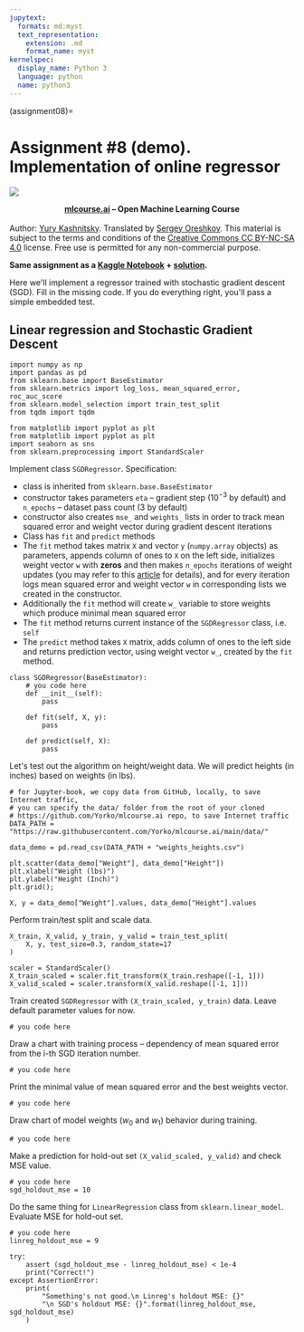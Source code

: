 ```yaml
---
jupytext:
  formats: md:myst
  text_representation:
    extension: .md
    format_name: myst
kernelspec:
  display_name: Python 3
  language: python
  name: python3
---
```


(assignment08)=


# Assignment #8 (demo). Implementation of online regressor

<img src="https://habrastorage.org/webt/ia/m9/zk/iam9zkyzqebnf_okxipihkgjwnw.jpeg" />

**<center>[mlcourse.ai](https://mlcourse.ai) – Open Machine Learning Course** </center><br>
Author: [Yury Kashnitsky](https://yorko.github.io). Translated by [Sergey Oreshkov](https://www.linkedin.com/in/sergeoreshkov/). This material is subject to the terms and conditions of the [Creative Commons CC BY-NC-SA 4.0](https://creativecommons.org/licenses/by-nc-sa/4.0/) license. Free use is permitted for any non-commercial purpose.

**Same assignment as a [Kaggle Notebook](https://www.kaggle.com/kashnitsky/a8-demo-implementing-online-regressor) + [solution](https://www.kaggle.com/kashnitsky/a8-demo-implementing-online-regressor-solution).**

Here we'll implement a regressor trained with stochastic gradient descent (SGD). Fill in the missing code. If you do everything right, you'll pass a simple embedded test.

## Linear regression and Stochastic Gradient Descent


```{code-cell} ipython3
import numpy as np
import pandas as pd
from sklearn.base import BaseEstimator
from sklearn.metrics import log_loss, mean_squared_error, roc_auc_score
from sklearn.model_selection import train_test_split
from tqdm import tqdm

from matplotlib import pyplot as plt
from matplotlib import pyplot as plt
import seaborn as sns
from sklearn.preprocessing import StandardScaler
```

Implement class `SGDRegressor`. Specification:
- class is inherited from `sklearn.base.BaseEstimator`
- constructor takes parameters `eta` – gradient step ($10^{-3}$ by default) and `n_epochs` – dataset pass count (3 by default)
- constructor also creates `mse_` and `weights_` lists in order to track mean squared error and weight vector during gradient descent iterations
- Class has `fit` and `predict` methods
- The `fit` method takes matrix `X` and vector `y` (`numpy.array` objects) as parameters, appends column of ones to  `X` on the left side, initializes weight vector `w` with **zeros** and then makes `n_epochs` iterations of weight updates (you may refer to this [article](https://medium.com/open-machine-learning-course/open-machine-learning-course-topic-8-vowpal-wabbit-fast-learning-with-gigabytes-of-data-60f750086237) for details), and for every iteration logs mean squared error and weight vector `w` in corresponding lists we created in the constructor.
- Additionally the `fit` method will create `w_` variable to store weights which produce minimal mean squared error
- The `fit` method returns current instance of the `SGDRegressor` class, i.e. `self`
- The `predict` method takes `X` matrix, adds column of ones to the left side and returns prediction vector, using weight vector `w_`, created by the `fit` method.


```{code-cell} ipython3
class SGDRegressor(BaseEstimator):
    # you code here
    def __init__(self):
        pass

    def fit(self, X, y):
        pass

    def predict(self, X):
        pass
```

Let's test out the algorithm on height/weight data. We will predict heights (in inches) based on weights (in lbs).


```{code-cell} ipython3
# for Jupyter-book, we copy data from GitHub, locally, to save Internet traffic,
# you can specify the data/ folder from the root of your cloned
# https://github.com/Yorko/mlcourse.ai repo, to save Internet traffic
DATA_PATH = "https://raw.githubusercontent.com/Yorko/mlcourse.ai/main/data/"
```


```{code-cell} ipython3
data_demo = pd.read_csv(DATA_PATH + "weights_heights.csv")
```


```{code-cell} ipython3
plt.scatter(data_demo["Weight"], data_demo["Height"])
plt.xlabel("Weight (lbs)")
plt.ylabel("Height (Inch)")
plt.grid();
```


```{code-cell} ipython3
X, y = data_demo["Weight"].values, data_demo["Height"].values
```

Perform train/test split and scale data.


```{code-cell} ipython3
X_train, X_valid, y_train, y_valid = train_test_split(
    X, y, test_size=0.3, random_state=17
)
```


```{code-cell} ipython3
scaler = StandardScaler()
X_train_scaled = scaler.fit_transform(X_train.reshape([-1, 1]))
X_valid_scaled = scaler.transform(X_valid.reshape([-1, 1]))
```

Train created `SGDRegressor` with `(X_train_scaled, y_train)` data. Leave default parameter values for now.


```{code-cell} ipython3
# you code here
```

Draw a chart with training process  – dependency of mean squared error from the i-th SGD iteration number.


```{code-cell} ipython3
# you code here
```

Print the minimal value of mean squared error and the best weights vector.


```{code-cell} ipython3
# you code here
```

Draw chart of model weights ($w_0$ and $w_1$) behavior during training.


```{code-cell} ipython3
# you code here
```

Make a prediction for hold-out  set `(X_valid_scaled, y_valid)` and check MSE value.


```{code-cell} ipython3
# you code here
sgd_holdout_mse = 10
```

Do the same thing for `LinearRegression` class from `sklearn.linear_model`. Evaluate MSE for hold-out set.


```{code-cell} ipython3
# you code here
linreg_holdout_mse = 9
```


```{code-cell} ipython3
try:
    assert (sgd_holdout_mse - linreg_holdout_mse) < 1e-4
    print("Correct!")
except AssertionError:
    print(
        "Something's not good.\n Linreg's holdout MSE: {}"
        "\n SGD's holdout MSE: {}".format(linreg_holdout_mse, sgd_holdout_mse)
    )
```
